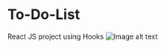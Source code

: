 # To-Do-List
React JS project using Hooks
![Image alt text](![screencapture-localhost-3000-2023-06-07-01_22_34](https://github.com/sarah-abdelhakeam/To-Do-List/assets/67658131/82b9d82a-b939-4b9a-af47-979c6f8794c5))
